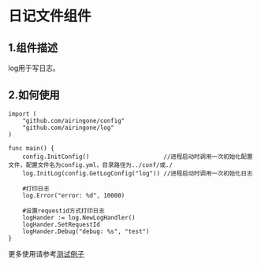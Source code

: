 # 日记文件组件
## 1.组件描述
log用于写日志。

## 2.如何使用
```
import (
    "github.com/airingone/config"
    "github.com/airingone/log"
)

func main() {
    config.InitConfig()                     //进程启动时调用一次初始化配置文件，配置文件名为config.yml，目录路径为../conf/或./
    log.InitLog(config.GetLogConfig("log")) //进程启动时调用一次初始化日志

    #打印日志
    log.Error("error: %d", 10000)

    #设置requestid方式打印日志
    logHander := log.NewLogHandler()
    logHander.SetRequestId
    logHander.Debug("debug: %s", "test")
}
```
更多使用请参考[测试例子](https://github.com/airingone/log/blob/master/log_test.go)
